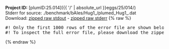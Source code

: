**Project ID:** [plumID:25.014]({{ '/' | absolute_url }}eggs/25/014/)  
Stderr for source:  ./benchmark/bAIes/Hug1_/plumed_Hug1_.dat   
Download: [zipped raw stdout](plumed_Hug1_.dat.plumed_master.stdout.txt.zip) - [zipped raw stderr](plumed_Hug1_.dat.plumed_master.stderr.txt.zip) 
{% raw %}
<pre>
#! Only the first 1000 rows of the error file are shown below
#! To inspect the full error file, please download the zipped raw stderr file above
</pre>
{% endraw %}

